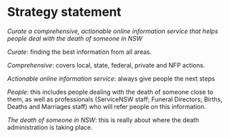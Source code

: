 
# Strategy statement  

_Curate a comprehensive, actionable online information service that helps people deal with the death of someone in NSW_

_Curate_: finding the best information from all areas.  

_Comprehensive_: covers local, state, federal, private and NFP actions.  

_Actionable online information service_: always give people the next steps 

_People_: this includes people dealing with the death of someone close to them, as well as professionals (ServiceNSW staff; Funeral Directors; Births, Deaths and Marriages staff)  who will refer people on this information.   

_The death of someone in NSW_: this is really about where the death administration is taking place.  
